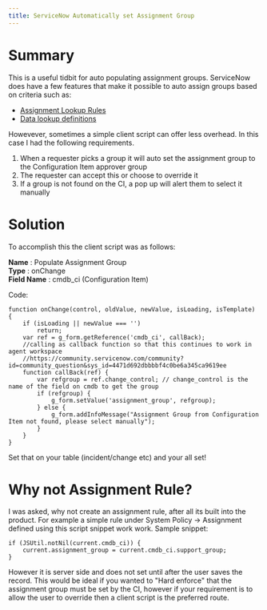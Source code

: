 ```yaml
---
title: ServiceNow Automatically set Assignment Group
---
```


# Summary
This is a useful tidbit for auto populating assignment groups. ServiceNow does have a few features that make it possible to auto assign groups based on criteria such as:
* [Assignment Lookup Rules](https://docs.servicenow.com/bundle/paris-platform-administration/page/administer/task-table/concept/c_AssignmentLookupRulesExample.html)
* [Data lookup definitions](https://docs.servicenow.com/bundle/quebec-platform-administration/page/administer/field-administration/concept/c_DataLookRecMatchSupport.html)

Howevever, sometimes a simple client script can offer less overhead. In this case I had the following requirements.
1. When a requester picks a group it will auto set the assignment group to the Configuration Item approver group
2. The requester can accept this or choose to override it
3. If a group is not found on the CI, a pop up will alert them to select it manually

# Solution

To accomplish this the client script was as follows:

**Name** : Populate Assignment Group  
**Type** : onChange  
**Field Name** : cmdb_ci  (Configuration Item)

Code:
```
function onChange(control, oldValue, newValue, isLoading, isTemplate) {
    if (isLoading || newValue === '')
        return;
    var ref = g_form.getReference('cmdb_ci', callBack);
    //calling as callback function so that this continues to work in agent workspace
	//https://community.servicenow.com/community?id=community_question&sys_id=4471d692dbbbbf4c0be6a345ca9619ee
    function callBack(ref) {
        var refgroup = ref.change_control; // change_control is the name of the field on cmdb to get the group
        if (refgroup) {
            g_form.setValue('assignment_group', refgroup);
        } else {
            g_form.addInfoMessage("Assignment Group from Configuration Item not found, please select manually");
        }
    }
}
```

Set that on your table (incident/change etc) and your all set!


# Why not Assignment Rule?
I was asked, why not create an assignment rule, after all its built into the product. For example a simple rule under System Policy -> Assignment defined using this script snippet work work. Sample snippet:
```
if (JSUtil.notNil(current.cmdb_ci)) {
    current.assignment_group = current.cmdb_ci.support_group;
}
```

However it is server side and does not set until  after the user saves the record. This would be ideal if you wanted to "Hard enforce" that the assignment group must be set by the CI, however if your requirement is to allow the user to override then a client script is the preferred route.
